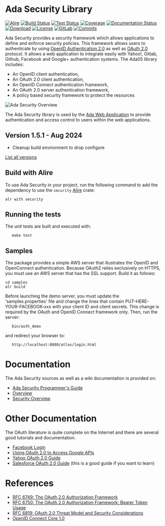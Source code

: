 # Ada Security Library

[![Alire](https://img.shields.io/endpoint?url=https://alire.ada.dev/badges/security.json)](https://alire.ada.dev/crates/security)
[![Build Status](https://img.shields.io/endpoint?url=https://porion.vacs.fr/porion/api/v1/projects/ada-security/badges/build.json)](https://porion.vacs.fr/porion/projects/view/ada-security/summary)
[![Test Status](https://img.shields.io/endpoint?url=https://porion.vacs.fr/porion/api/v1/projects/ada-security/badges/tests.json)](https://porion.vacs.fr/porion/projects/view/ada-securit/xunits)
[![Coverage](https://img.shields.io/endpoint?url=https://porion.vacs.fr/porion/api/v1/projects/ada-security/badges/coverage.json)](https://porion.vacs.fr/porion/projects/view/ada-security/summary)
[![Documentation Status](https://readthedocs.org/projects/ada-security/badge/?version=latest)](https://ada-security.readthedocs.io/en/latest/?badge=latest)
[![Download](https://img.shields.io/badge/download-1.5.0-brightgreen.svg)](http://download.vacs.fr/ada-security/ada-security-1.5.0.tar.gz)
[![License](https://img.shields.io/badge/license-APACHE2-blue.svg)](LICENSE)
[![GitLab](https://img.shields.io/badge/repo-GitLab-6C488A.svg)](https://gitlab.com/stcarrez/ada-security)
[![Commits](https://img.shields.io/github/commits-since/stcarrez/ada-security/1.5.0.svg)](Commits)

Ada Security provides a security framework which allows applications to define
and enforce security policies. This framework allows users to authenticate by using
[OpenID Authentication 2.0](https://openid.net/specs/openid-authentication-2_0.html)
as well as [OAuth 2.0](https://oauth.net/2/) protocol.
It allows a web application to integrate easily with Yahoo!, Gitlab, Github, Facebook and
Google+ authentication systems.
The Ada05 library includes:

* An OpenID client authentication,
* An OAuth 2.0 client authentication,
* An OpenID Connect authentication framework,
* An OAuth 2.0 server authentication framework,
* A policy based security framework to protect the resources

![Ada Security Overview](https://gitlab.com/stcarrez/ada-security/wiki/images/AdaSecurity.jpg)

The Ada Security library is used by the
[Ada Web Application](https://gitlab.com/stcarrez/ada-awa)
to provide authentication and access control to users within the web applications.

## Version 1.5.1  - Aug 2024
  - Cleanup build environment to drop configure

[List all versions](https://gitlab.com/stcarrez/ada-security/blob/master/NEWS.md)

## Build with Alire

To use Ada Security in your project, run the following command to add the dependency
to use the `security` [Alire](https://github.com/alire-project/alire) crate:

```
alr with security
```

## Running the tests

The unit tests are built and executed with:
```
   make test
```

## Samples

The package provides a simple AWS server that illustrates the OpenID and OpenConnect
authentication.  Because OAuth2 relies exclusively on HTTPS, you must use an AWS
server that has the SSL support.  Build it as follows:

```
cd samples
alr build
```

Before launching the demo server, you must update the 'samples.properties' file
and change the lines that contain PUT-HERE-YOUR-FACEBOOK-xxx with your client ID
and client secrets.  This change
is required by the OAuth and OpenID Connect framework only.
Then, run the server:
```
   bin/auth_demo
```
and redirect your browser to:
```
   http://localhost:8080/atlas/login.html
```
# Documentation

The Ada Security sources as well as a wiki documentation is provided on:

- [Ada Security Programmer's Guide](https://ada-security.readthedocs.io/en/latest/)
- [Overview](https://gitlab.com/stcarrez/ada-security/wiki)
- [Security Overview](https://gitlab.com/stcarrez/ada-security/wiki/Security)


# Other Documentation

The OAuth literature is quite complete on the Internet and there are several good tutorials and
documentation.
- [Facebook Login](https://developers.facebook.com/docs/facebook-login/manually-build-a-login-flow)
- [Using OAuth 2.0 to Access Google APIs](https://developers.google.com/identity/protocols/OAuth2)
- [Yahoo OAuth 2.0 Guide](https://developer.yahoo.com/oauth2/guide/)
- [Salesforce OAuth 2.0 Guide](https://developer.salesforce.com/docs/atlas.en-us.api_rest.meta/api_rest/intro_understanding_authentication.htm)
(this is a good guide if you want to learn)

# References

- [RFC 6749: The OAuth 2.0 Authorization Framework](https://tools.ietf.org/html/rfc6749)
- [RFC 6750: The OAuth 2.0 Authorization Framework: Bearer Token Usage](https://tools.ietf.org/html/rfc6750)
- [RFC 6819: OAuth 2.0 Threat Model and Security Considerations](https://tools.ietf.org/html/rfc6819)
- [OpenID Connect Core 1.0](https://openid.net/specs/openid-connect-core-1_0.html)
